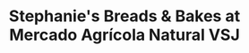 ---
title: "Stephanie's Breads & Bakes at Mercado Agrícola Natural VSJ"
url: /san-juan/stephanies-breads-und-bakes-at-mercado-agricola-natural-vsj/
shop: Bäckerei
---